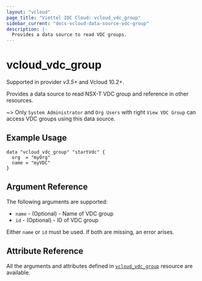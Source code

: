 ```yaml
---
layout: "vcloud"
page_title: "Viettel IDC Cloud: vcloud_vdc_group"
sidebar_current: "docs-vcloud-data-source-vdc-group"
description: |-
  Provides a data source to read VDC groups.
---
```


# vcloud\_vdc\_group
Supported in provider *v3.5+* and Vcloud 10.2+.

Provides a data source to read NSX-T VDC group and reference in other resources.

~> Only `System Administrator` and `Org Users` with right `View VDC Group` can access VDC groups using this data source.

## Example Usage

```hcl
data "vcloud_vdc_group" "startVdc" {
  org  = "myOrg"
  name = "myVDC"
}
```

## Argument Reference

The following arguments are supported:

* `name` - (Optional)  - Name of VDC group
* `id` - (Optional)  - ID of VDC group

Either `name` or `id` must be used. If both are missing, an error arises.

## Attribute Reference

All the arguments and attributes defined in
[`vcloud_vdc_group`](/providers/vmware/vcloud/latest/docs/resources/vdc_group) resource are available.